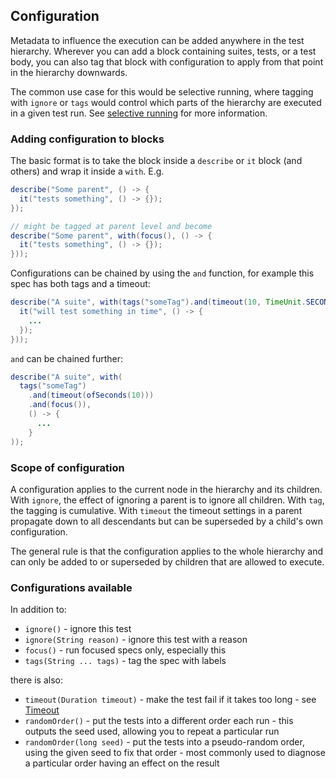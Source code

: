 ## Configuration

Metadata to influence the execution can be added anywhere in the test hierarchy. Wherever you can add a block containing suites, tests, or a test body, you can also tag that block with configuration to apply from that point in the hierarchy downwards.

The common use case for this would be selective running, where tagging with `ignore` or `tags` would control which parts of the hierarchy are executed in a given test run. See [selective running](FocusingAndIgnoring.md) for more information.

### Adding configuration to blocks

The basic format is to take the block inside a `describe` or `it` block (and others) and wrap it inside a `with`. E.g.

```java
describe("Some parent", () -> {
  it("tests something", () -> {});
});

// might be tagged at parent level and become
describe("Some parent", with(focus(), () -> {
  it("tests something", () -> {});
}));
```

Configurations can be chained by using the `and` function, for example this spec has both tags and a timeout:

```java
describe("A suite", with(tags("someTag").and(timeout(10, TimeUnit.SECONDS)), () -> {
  it("will test something in time", () -> {
    ...
  });
}));
```

`and` can be chained further:

```java
describe("A suite", with(
  tags("someTag")
    .and(timeout(ofSeconds(10)))
    .and(focus()),
    () -> {
      ...
    }
));
```

### Scope of configuration

A configuration applies to the current node in the hierarchy and its children. With `ignore`, the effect of ignoring a parent is to ignore all children. With `tag`, the tagging is cumulative. With `timeout` the timeout settings in a parent propagate down to all descendants but can be superseded by a child's own configuration.

The general rule is that the configuration applies to the whole hierarchy and can only be added to or superseded by children that are allowed to execute.

### Configurations available

In addition to:

- `ignore()` - ignore this test
- `ignore(String reason)` - ignore this test with a reason
- `focus()` - run focused specs only, especially this
- `tags(String ... tags)` - tag the spec with labels

there is also:

- `timeout(Duration timeout)` - make the test fail if it takes too long - see [Timeout](Timeout.md)
- `randomOrder()` - put the tests into a different order each run - this outputs the seed used, allowing you to repeat a particular run
- `randomOrder(long seed)` - put the tests into a pseudo-random order, using the given seed to fix that order - most commonly used to diagnose a particular order having an effect on the result
